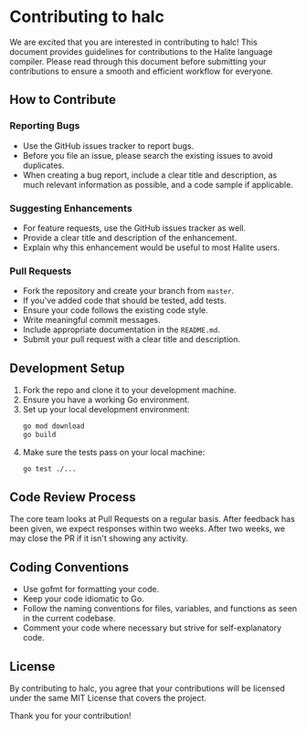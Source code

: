# Contributing to halc

We are excited that you are interested in contributing to halc! This document provides guidelines for contributions to the Halite language compiler. Please read through this document before submitting your contributions to ensure a smooth and efficient workflow for everyone.

## How to Contribute

### Reporting Bugs

- Use the GitHub issues tracker to report bugs.
- Before you file an issue, please search the existing issues to avoid duplicates.
- When creating a bug report, include a clear title and description, as much relevant information as possible, and a code sample if applicable.

### Suggesting Enhancements

- For feature requests, use the GitHub issues tracker as well.
- Provide a clear title and description of the enhancement.
- Explain why this enhancement would be useful to most Halite users.

### Pull Requests

- Fork the repository and create your branch from `master`.
- If you've added code that should be tested, add tests.
- Ensure your code follows the existing code style.
- Write meaningful commit messages.
- Include appropriate documentation in the `README.md`.
- Submit your pull request with a clear title and description.

## Development Setup

1. Fork the repo and clone it to your development machine.
2. Ensure you have a working Go environment.
3. Set up your local development environment:
   ```bash
   go mod download
   go build
   ```
4. Make sure the tests pass on your local machine:
   ```bash
   go test ./...
   ```

## Code Review Process

The core team looks at Pull Requests on a regular basis. After feedback has been given, we expect responses within two weeks. After two weeks, we may close the PR if it isn't showing any activity.

## Coding Conventions

- Use gofmt for formatting your code.
- Keep your code idiomatic to Go.
- Follow the naming conventions for files, variables, and functions as seen in the current codebase.
- Comment your code where necessary but strive for self-explanatory code.

## License

By contributing to halc, you agree that your contributions will be licensed under the same MIT License that covers the project.

Thank you for your contribution!
